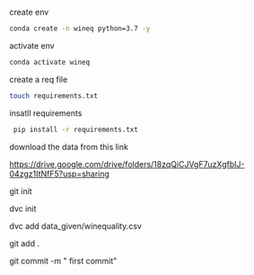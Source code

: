 create env 
```bash
conda create -n wineq python=3.7 -y

```

activate env
``` bash
conda activate wineq 

```
create a req file 
``` bash
touch requirements.txt
``` 


insatll requirements
``` bash
 pip install -r requirements.txt

```

download the data from this link 

https://drive.google.com/drive/folders/18zqQiCJVgF7uzXgfbIJ-04zgz1ItNfF5?usp=sharing 

git init

dvc init 

dvc add data_given/winequality.csv

git add .

git commit -m " first commit"

